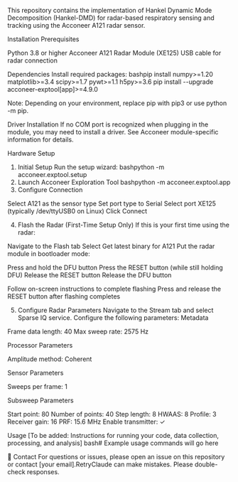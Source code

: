This repository contains the implementation of Hankel Dynamic Mode Decomposition (Hankel-DMD) for radar-based respiratory sensing and tracking using the Acconeer A121 radar sensor.



Installation
Prerequisites

Python 3.8 or higher
Acconeer A121 Radar Module (XE125)
USB cable for radar connection

Dependencies
Install required packages:
bashpip install numpy>=1.20 matplotlib>=3.4 scipy>=1.7 pywt>=1.1 h5py>=3.6
pip install --upgrade acconeer-exptool[app]>=4.9.0

Note: Depending on your environment, replace pip with pip3 or use python -m pip.

Driver Installation
If no COM port is recognized when plugging in the module, you may need to install a driver. See Acconeer module-specific information for details.

Hardware Setup
1. Initial Setup
Run the setup wizard:
bashpython -m acconeer.exptool.setup
2. Launch Acconeer Exploration Tool
bashpython -m acconeer.exptool.app
3. Configure Connection

Select A121 as the sensor type
Set port type to Serial
Select port XE125 (typically /dev/ttyUSB0 on Linux)
Click Connect

4. Flash the Radar (First-Time Setup Only)
If this is your first time using the radar:

Navigate to the Flash tab
Select Get latest binary for A121
Put the radar module in bootloader mode:

Press and hold the DFU button
Press the RESET button (while still holding DFU)
Release the RESET button
Release the DFU button


Follow on-screen instructions to complete flashing
Press and release the RESET button after flashing completes

5. Configure Radar Parameters
Navigate to the Stream tab and select Sparse IQ service. Configure the following parameters:
Metadata

Frame data length: 40
Max sweep rate: 2575 Hz

Processor Parameters

Amplitude method: Coherent

Sensor Parameters

Sweeps per frame: 1

Subsweep Parameters

Start point: 80
Number of points: 40
Step length: 8
HWAAS: 8
Profile: 3
Receiver gain: 16
PRF: 15.6 MHz
Enable transmitter: ✓


Usage
[To be added: Instructions for running your code, data collection, processing, and analysis]
bash# Example usage commands will go here



📧 Contact
For questions or issues, please open an issue on this repository or contact [your email].RetryClaude can make mistakes. Please double-check responses.
